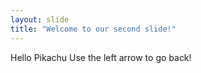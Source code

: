 ```yaml
---
layout: slide
title: "Welcome to our second slide!"
---
```

Hello Pikachu
Use the left arrow to go back!
